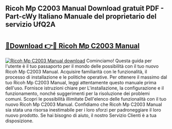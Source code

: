 ## Ricoh Mp C2003 Manual Download gratuit PDF - Part-cWy Italiano Manuale del proprietario del servizio UfQ2A

# <h2><a href="http://df9e7r.blite.top/?on=Ricoh+Mp+C2003+Manual">🔗Download 👉🔴 Ricoh Mp C2003 Manual</a></h2>

[![Ricoh Mp C2003 Manual download](https://i.imgur.com/lujVjoI.png)](http://df9e7r.blite.top/?on=Ricoh+Mp+C2003+Manual)
Cominciamo! Questa guida per l'utente è il tuo passaporto per il mondo delle possibilità con il tuo nuovo Ricoh Mp C2003 Manual. Acquisire familiarità con le funzionalità, il processo di installazione e le politiche operative. Per ottenere il massimo dal tuo Ricoh Mp C2003 Manual, leggi attentamente questo manuale prima dell'uso. Fornisce istruzioni chiare per L'installazione, la configurazione e il funzionamento, nonché suggerimenti per la risoluzione dei problemi comuni. Scopri le possibilità illimitate Dell'elenco delle funzionalità con il tuo nuovo Ricoh Mp C2003 Manual. Confidiamo che Ricoh Mp C2003 Manual sia stata una risorsa inestimabile per i loro sforzi per padroneggiare il loro nuovo prodotto. Se hai bisogno di aiuto, il nostro Servizio Clienti è a tua disposizione.
